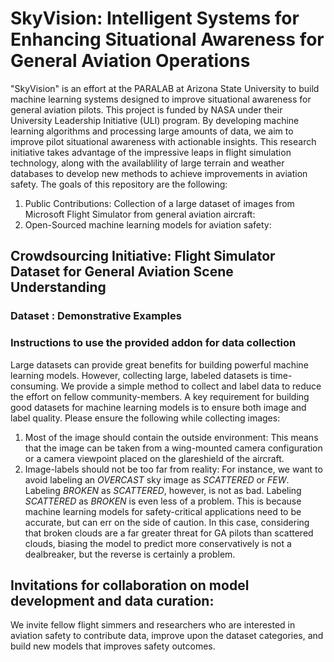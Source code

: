 # SkyVision: Intelligent Systems for Enhancing Situational Awareness for General Aviation Operations
<!-- 
Intro to SkyVision: Short description of who is doing the work, who funded it. Follow with what are the top 3 goals of this initiative. (Big Picture)
-->
"SkyVision" is an effort at the PARALAB at Arizona State University to build machine learning systems designed to improve situational awareness for general aviation pilots. This project is funded by NASA under their University Leadership Initiative (ULI) program. By developing machine learning algorithms and processing large amounts of data, we aim to improve pilot situational awareness with actionable insights. This research initiative takes advantage of the impressive leaps in flight simulation technology, along with the availablility of large terrain and weather databases to develop new methods to achieve improvements in aviation safety. The goals of this repository are the following:
1. Public Contributions: Collection of a large dataset of images from Microsoft Flight Simulator from general aviation aircraft:
2. Open-Sourced machine learning models for aviation safety:
<!-- Contributions instructions -->
## Crowdsourcing Initiative: Flight Simulator Dataset for General Aviation Scene Understanding
### Dataset : Demonstrative Examples 

### Instructions to use the provided addon for data collection
Large datasets can provide great benefits for building powerful machine learning models. However, collecting large, labeled datasets is time-consuming. We provide a simple method to collect and label data to reduce the effort on fellow community-members. A key requirement for building good datasets for machine learning models is to ensure both image and label quality. Please ensure the following while collecting images:
1. Most of the image should contain the outside environment: This means that the image can be taken from a wing-mounted camera configuration or a camera viewpoint placed on the glareshield of the aircraft.
2. Image-labels should not be too far from reality: For instance, we want to avoid labeling an *OVERCAST* sky image as *SCATTERED* or *FEW*. Labeling *BROKEN* as *SCATTERED*, however, is not as bad. Labeling *SCATTERED* as *BROKEN* is even less of a problem. This is because machine learning models for safety-critical applications need to be accurate, but can err on the side of caution. In this case, considering that broken clouds are a far greater threat for GA pilots than scattered clouds, biasing the model to predict more conservatively is not a dealbreaker, but the reverse is certainly a problem.

## Invitations for collaboration on model development and data curation:
We invite fellow flight simmers and researchers who are interested in aviation safety to contribute data, improve upon the dataset categories, and build new models that improves safety outcomes.

